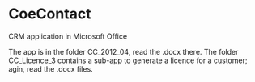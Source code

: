 CoeContact
==========

CRM application in Microsoft Office

The app is in the folder CC_2012_04, read the .docx there.
The folder CC_Licence_3 contains a sub-app to generate a licence for a customer; agin, read the .docx files.
